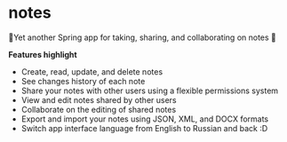 # notes
📓Yet another Spring app for taking, sharing, and collaborating on notes 🍃

**Features highlight**
* Create, read, update, and delete notes
* See changes history of each note
* Share your notes with other users using a flexible permissions system
* View and edit notes shared by other users
* Collaborate on the editing of shared notes
* Export and import your notes using JSON, XML, and DOCX formats
* Switch app interface language from English to Russian and back :D
